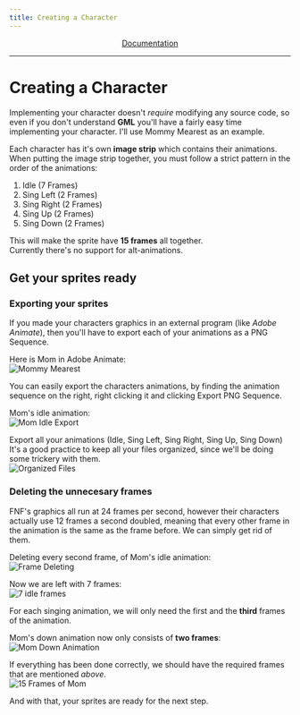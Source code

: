 ```yaml
---
title: Creating a Character
---
```


<p align="center"> 
<a href=docs>Documentation</a>
</p>

---------------------------------

# Creating a Character

Implementing your character doesn't *require* modifying any source code, so even if you don't understand **GML** you'll have a fairly easy time implementing your character.
I'll use Mommy Mearest as an example.

Each character has it's own **image strip** which contains their animations.<br>
When putting the image strip together, you must follow a strict pattern in the order of the animations:<br>
1. Idle (7 Frames)
2. Sing Left (2 Frames)
3. Sing Right (2 Frames)
4. Sing Up (2 Frames)
5. Sing Down (2 Frames)

This will make the sprite have **15 frames** all together.<br>
Currently there's no support for alt-animations.

## Get your sprites ready

### Exporting your sprites

If you made your characters graphics in an external program (like *Adobe Animate*), then you'll have to export each of your animations as a PNG Sequence.

Here is Mom in Adobe Animate:<br>
![Mommy Mearest](https://user-images.githubusercontent.com/59181913/141492329-6137d18d-2d26-4bcb-95c3-a53f192d2471.png)

You can easily export the characters animations, by finding the animation sequence on the right, right clicking it and clicking Export PNG Sequence.

Mom's idle animation:<br>
![Mom Idle Export](https://user-images.githubusercontent.com/59181913/141492756-2894e3e7-eced-4092-923d-e104f5e8dcd8.png)

Export all your animations (Idle, Sing Left, Sing Right, Sing Up, Sing Down)<br>
It's a good practice to keep all your files organized, since we'll be doing some trickery with them.<br>
![Organized Files](https://user-images.githubusercontent.com/59181913/141493209-f125f054-46c7-45f1-bbae-fb10cd7f18fc.png)

### Deleting the unnecesary frames

FNF's graphics all run at 24 frames per second, however their characters actually use 12 frames a second doubled, meaning that every other frame in the animation is the same
as the frame before.
We can simply get rid of them.

Deleting every second frame, of Mom's idle animation:<br>
![Frame Deleting](https://user-images.githubusercontent.com/59181913/141494106-b927a0b5-5e2e-4027-b81f-68c58ef5c664.png)

Now we are left with 7 frames:<br>
![7 idle frames](https://user-images.githubusercontent.com/59181913/141494397-65f84ae5-67e2-401c-a53a-90ce9b180479.png)

For each singing animation, we will only need the first and the **third** frames of the animation.

Mom's down animation now only consists of **two frames**:<br>
![Mom Down Animation](https://user-images.githubusercontent.com/59181913/141495547-29b76602-100c-43cc-ba2a-dccfe5db2a3b.png)

If everything has been done correctly, we should have the required frames that are mentioned *above*.<br>
![15 Frames of Mom](https://user-images.githubusercontent.com/59181913/141495826-ba42d71b-990d-4185-a5f1-afaa99f38fa1.png)

And with that, your sprites are ready for the next step.
